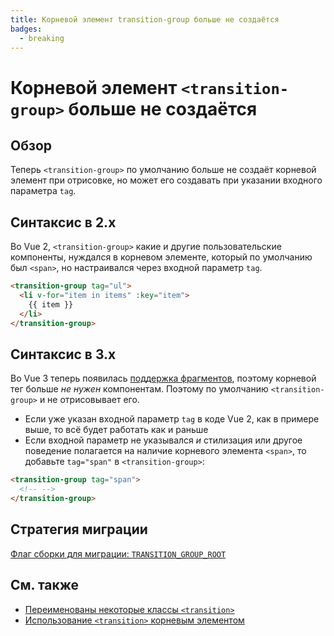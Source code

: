```yaml
---
title: Корневой элемент transition-group больше не создаётся
badges:
  - breaking
---
```


# Корневой элемент `<transition-group>` больше не создаётся <MigrationBadges :badges="$frontmatter.badges" />

## Обзор

Теперь `<transition-group>` по умолчанию больше не создаёт корневой элемент при отрисовке, но может его создавать при указании входного параметра `tag`.

## Синтаксис в 2.x

Во Vue 2, `<transition-group>` какие и другие пользовательские компоненты, нуждался в корневом элементе, который по умолчанию был `<span>`, но настраивался через входной параметр `tag`.

```html
<transition-group tag="ul">
  <li v-for="item in items" :key="item">
    {{ item }}
  </li>
</transition-group>
```

## Синтаксис в 3.x

Во Vue 3 теперь появилась [поддержка фрагментов](fragments.md), поэтому корневой тег больше _не нужен_ компонентам. Поэтому по умолчанию `<transition-group>` и не отрисовывает его.

- Если уже указан входной параметр `tag` в коде Vue 2, как в примере выше, то всё будет работать как и раньше
- Если входной параметр не указывался _и_ стилизация или другое поведение полагается на наличие корневого элемента `<span>`, то добавьте `tag="span"` в `<transition-group>`:

```html
<transition-group tag="span">
  <!-- -->
</transition-group>
```

## Стратегия миграции

[Флаг сборки для миграции: `TRANSITION_GROUP_ROOT`](migration-build.md#конфигурация-совместимости)

## См. также

- [Переименованы некоторые классы `<transition>`](transition.md)
- [Использование `<transition>` корневым элементом](transition-as-root.md)

